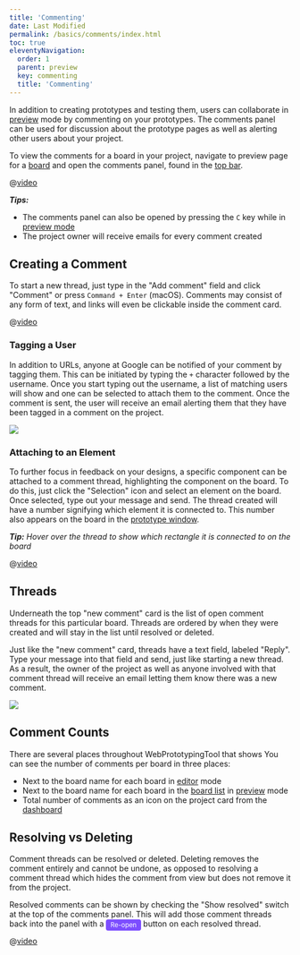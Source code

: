 ```yaml
---
title: 'Commenting'
date: Last Modified
permalink: /basics/comments/index.html
toc: true
eleventyNavigation:
  order: 1
  parent: preview
  key: commenting
  title: 'Commenting'
---
```


<!-- Additional styling for some buttons below -->
<style>
  .preview-btn{
    font-weight: 400 !important;
    border-radius: 4px;
    font-size: 0.82em;
    box-sizing: border-box;
    cursor: pointer;
    background: #7c4dff;
    color: #fff !important;
    line-height: 0;
    vertical-align: middle;
    padding: 3px 8px;
  }

</style>

In addition to creating prototypes and testing them, users can collaborate in [preview](/basics/preview) mode by commenting on your prototypes. The comments panel can be used for discussion about the prototype pages as well as alerting other users about your project.

To view the comments for a board in your project, navigate to preview page for a [board](/basics/boards#preview) and open the comments panel, found in the [top bar](/basics/preview#top-bar).

<!-- ![](/static/img/preview/comments.png) -->

@[video](/static/img/preview/comments.webm)

_**Tips:**_

- The comments panel can also be opened by pressing the `C` key while in [preview mode](/basics/preview)
- The project owner will receive emails for every comment created

## Creating a Comment

To start a new thread, just type in the "Add comment" field and click "Comment" or press `Command + Enter` (macOS). Comments may consist of any form of text, and links will even be clickable inside the comment card.

@[video](/static/img/preview/new-comment.webm)

### Tagging a User

In addition to URLs, anyone at Google can be notified of your comment by tagging them. This can be initiated by typing the `+` character followed by the username. Once you start typing out the username, a list of matching users will show and one can be selected to attach them to the comment. Once the comment is sent, the user will receive an email alerting them that they have been tagged in a comment on the project.

![](/static/img/preview/tag-user.png)

<!-- Possibly use video instead, but two videos next to each other might be a lot -->
<!-- @[video](/static/img/preview/tag-user.webm) -->

### Attaching to an Element

To further focus in feedback on your designs, a specific component can be attached to a comment thread, highlighting the component on the board. To do this, just click the "Selection" icon and select an element on the board. Once selected, type out your message and send. The thread created will have a number signifying which element it is connected to. This number also appears on the board in the [prototype window](/basics/preview#prototype-window).

_**Tip:** Hover over the thread to show which rectangle it is connected to on the board_

@[video](/static/img/preview/attach-to-element.webm)

## Threads

Underneath the top "new comment" card is the list of open comment threads for this particular board. Threads are ordered by when they were created and will stay in the list until resolved or deleted.

Just like the "new comment" card, threads have a text field, labeled "Reply". Type your message into that field and send, just like starting a new thread. As a result, the owner of the project as well as anyone involved with that comment thread will receive an email letting them know there was a new comment.

![](/static/img/preview/threads.png)

## Comment Counts

There are several places throughout WebPrototypingTool that shows You can see the number of comments per board in three places:

- Next to the board name for each board in [editor](/basics/editor) mode
- Next to the board name for each board in the [board list](/basics/preview#board-%2F-component-list) in [preview](/basics/preview) mode
- Total number of comments as an icon on the project card from the [dashboard](/basics/dashboard)

## Resolving vs Deleting

Comment threads can be resolved or deleted. Deleting removes the comment entirely and cannot be undone, as opposed to resolving a comment thread which hides the comment from view but does not remove it from the project.

Resolved comments can be shown by checking the "Show resolved" switch at the top of the comments panel. This will add those comment threads back into the panel with a <strong class="preview-btn">Re-open</strong> button on each resolved thread.

@[video](/static/img/preview/resolve-vs-delete.webm)

